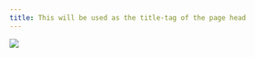 ```yaml
---
title: This will be used as the title-tag of the page head
---
```

<html>

<div class='tableauPlaceholder' id='viz1561546373787' style='position: relative'><noscript><a href='#'><img alt=' ' src='https:&#47;&#47;public.tableau.com&#47;static&#47;images&#47;Bo&#47;BornesderechargeRennesMetropole&#47;BornederechargeRennesMtropole&#47;1_rss.png' style='border: none' /></a></noscript><object class='tableauViz'  style='display:none;'><param name='host_url' value='https%3A%2F%2Fpublic.tableau.com%2F' /> <param name='embed_code_version' value='3' /> <param name='site_root' value='' /><param name='name' value='BornesderechargeRennesMetropole&#47;BornederechargeRennesMtropole' /><param name='tabs' value='no' /><param name='toolbar' value='yes' /><param name='static_image' value='https:&#47;&#47;public.tableau.com&#47;static&#47;images&#47;Bo&#47;BornesderechargeRennesMetropole&#47;BornederechargeRennesMtropole&#47;1.png' /> <param name='animate_transition' value='yes' /><param name='display_static_image' value='yes' /><param name='display_spinner' value='yes' /><param name='display_overlay' value='yes' /><param name='display_count' value='yes' /><param name='filter' value='publish=yes' /></object></div>                <script type='text/javascript'>                    var divElement = document.getElementById('viz1561546373787');                    var vizElement = divElement.getElementsByTagName('object')[0];                    vizElement.style.width='1250px';vizElement.style.height='1087px';                    var scriptElement = document.createElement('script');                    scriptElement.src = 'https://public.tableau.com/javascripts/api/viz_v1.js';                    vizElement.parentNode.insertBefore(scriptElement, vizElement);                </script>


</html>
